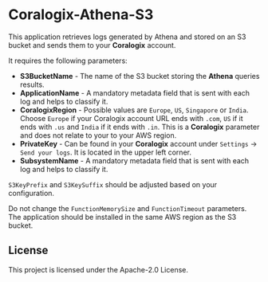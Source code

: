# Coralogix-Athena-S3

This application retrieves logs generated by Athena and stored on an S3 bucket and sends them to your **Coralogix** account.

It requires the following parameters:
* **S3BucketName** - The name of the S3 bucket storing the **Athena** queries results.
* **ApplicationName** - A mandatory metadata field that is sent with each log and helps to classify it.
* **CoralogixRegion** - Possible values are `Europe`, `US`, `Singapore` or `India`. Choose `Europe` if your Coralogix account URL ends with `.com`, `US` if it ends with `.us` and `India` if it ends with `.in`. This is a **Coralogix** parameter and does not relate to your to your AWS region.
* **PrivateKey** - Can be found in your **Coralogix** account under `Settings` -> `Send your logs`. It is located in the upper left corner.
* **SubsystemName** - A mandatory metadata field that is sent with each log and helps to classify it.

`S3KeyPrefix` and `S3KeySuffix` should be adjusted based on your configuration.

Do not change the `FunctionMemorySize` and `FunctionTimeout` parameters. The application should be installed in the same AWS region as the S3 bucket.

## License

This project is licensed under the Apache-2.0 License.
